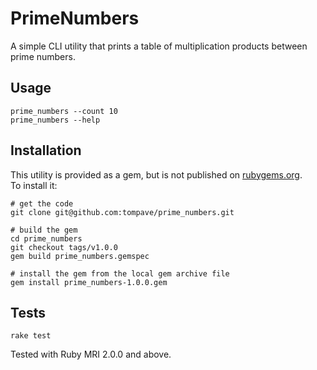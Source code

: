 # PrimeNumbers

A simple CLI utility that prints a table of multiplication products between prime numbers.

## Usage

```
prime_numbers --count 10
prime_numbers --help
```


## Installation

This utility is provided as a gem, but is not published on [rubygems.org](https://rubygems.org/).  
To install it:  

```
# get the code
git clone git@github.com:tompave/prime_numbers.git

# build the gem
cd prime_numbers
git checkout tags/v1.0.0
gem build prime_numbers.gemspec

# install the gem from the local gem archive file
gem install prime_numbers-1.0.0.gem
```


## Tests

```
rake test
```
Tested with Ruby MRI 2.0.0 and above.

